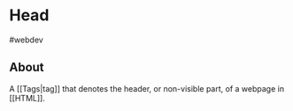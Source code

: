 # Head

#webdev 

## About

A [[Tags|tag]] that denotes the header, or non-visible part, of a webpage in [[HTML]].
